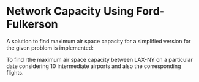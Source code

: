 # Network Capacity Using Ford-Fulkerson

A solution to find maximum air space capacity for a simplified version for the given problem is implemented:

To find rthe maximum air space capacity between LAX-NY on a particular date considering 10 intermediate airports and also the corresponding flights.
